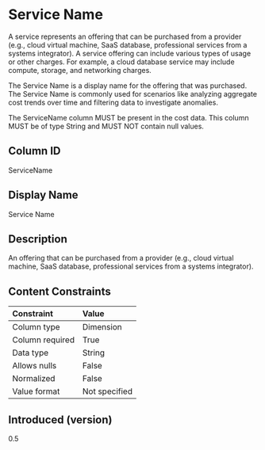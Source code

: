 # Service Name

A service represents an offering that can be purchased from a provider (e.g., cloud virtual machine, SaaS database, professional services from a systems integrator). A service offering can include various types of usage or other charges. For example, a cloud database service may include compute, storage, and networking charges.

The Service Name is a display name for the offering that was purchased. The Service Name is commonly used for scenarios like analyzing aggregate cost trends over time and filtering data to investigate anomalies.

The ServiceName column MUST be present in the cost data. This column MUST be of type String and MUST NOT contain null values.

## Column ID

ServiceName

## Display Name

Service Name

## Description

An offering that can be purchased from a provider (e.g., cloud virtual machine, SaaS database, professional services from a systems integrator).

## Content Constraints

| Constraint      | Value         |
| :-------------- | :------------ |
| Column type     | Dimension     |
| Column required | True          |
| Data type       | String        |
| Allows nulls    | False         |
| Normalized      | False         |
| Value format    | Not specified |

## Introduced (version)

0.5
